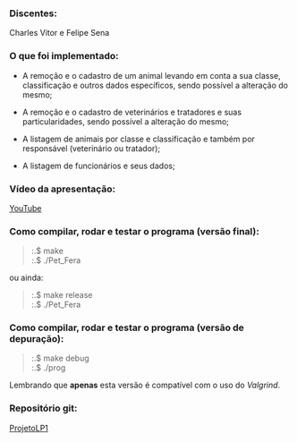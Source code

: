 
### Discentes:

Charles Vitor e Felipe Sena


### O que foi implementado:

 - A remoção e o cadastro de um animal levando em conta a sua classe, classificação e outros dados específicos, sendo possível a alteração do mesmo;

 - A remoção e o cadastro de veterinários e tratadores e suas particularidades, sendo possível a alteração do mesmo;

 - A listagem de animais por classe e classificação e também por responsável (veterinário ou tratador);

 - A listagem de funcionários e seus dados;


### Vídeo da apresentação:

[YouTube]()


### Como compilar, rodar e testar o programa (versão final):

> :.$ make\
> :.$ ./Pet_Fera

ou ainda:

> :.$ make release\
> :.$ ./Pet_Fera


### Como compilar, rodar e testar o programa (versão de depuração):

> :.$ make debug\
> :.$ ./prog

Lembrando que **apenas** esta versão é compatível com o uso do _Valgrind_.


### Repositório git:

[ProjetoLP1](https://github.com/Birdou/ProjetoLP1)
